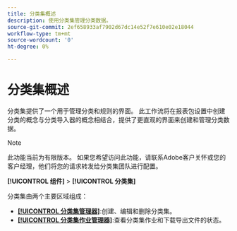 ```yaml
---
title: 分类集概述
description: 使用分类集管理分类数据。
source-git-commit: 2ef658933af7902d67dc14e52f7e610e02e18044
workflow-type: tm+mt
source-wordcount: '0'
ht-degree: 0%

---
```



# 分类集概述

分类集提供了一个用于管理分类和规则的界面。 此工作流将在报表包设置中创建分类的概念与分类导入器的概念相结合，提供了更直观的界面来创建和管理分类数据。

>[!NOTE]
>
>此功能当前为有限版本。 如果您希望访问此功能，请联系Adobe客户关怀或您的客户经理，他们将您的请求转发给分类集团队进行配置。

**[!UICONTROL 组件]** > **[!UICONTROL 分类集]**

分类集由两个主要区域组成：

* [**[!UICONTROL 分类集管理器]**](set-manager.md):创建、编辑和删除分类集。
* [**[!UICONTROL 分类集作业管理器]**](job-manager.md):查看分类集作业和下载导出文件的状态。
